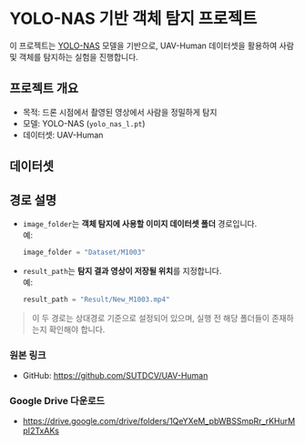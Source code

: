 # YOLO-NAS 기반 객체 탐지 프로젝트

이 프로젝트는 [YOLO-NAS](https://docs.ultralytics.com/ko/models/yolo-nas/#supported-tasks-and-modes) 모델을 기반으로, UAV-Human 데이터셋을 활용하여 사람 및 객체를 탐지하는 실험을 진행합니다.

## 프로젝트 개요

- 목적: 드론 시점에서 촬영된 영상에서 사람을 정밀하게 탐지
- 모델: YOLO-NAS (`yolo_nas_l.pt`)
- 데이터셋: UAV-Human

## 데이터셋

## 경로 설명

- `image_folder`는 **객체 탐지에 사용할 이미지 데이터셋 폴더** 경로입니다.  
  예:  
  ```python
  image_folder = "Dataset/M1003"
  ```

- `result_path`는 **탐지 결과 영상이 저장될 위치**를 지정합니다.  
  예:  
  ```python
  result_path = "Result/New_M1003.mp4"
  ```

> 이 두 경로는 상대경로 기준으로 설정되어 있으며, 실행 전 해당 폴더들이 존재하는지 확인해야 합니다.

### 원본 링크
- GitHub: https://github.com/SUTDCV/UAV-Human

### Google Drive 다운로드
- https://drive.google.com/drive/folders/1QeYXeM_pbWBSSmpRr_rKHurMpI2TxAKs
